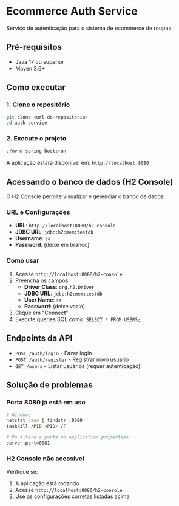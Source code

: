 # Ecommerce Auth Service

Serviço de autenticação para o sistema de ecommerce de roupas.

## Pré-requisitos

- Java 17 ou superior
- Maven 3.6+

## Como executar

### 1. Clone o repositório
```bash
git clone <url-do-repositorio>
cd auth-service
```

### 2. Execute o projeto
```bash
./mvnw spring-boot:run
```

A aplicação estará disponível em: `http://localhost:8080`

## Acessando o banco de dados (H2 Console)

O H2 Console permite visualizar e gerenciar o banco de dados.

### URL e Configurações
- **URL**: `http://localhost:8080/h2-console`
- **JDBC URL**: `jdbc:h2:mem:testdb`
- **Username**: `sa`
- **Password**: (deixe em branco)

### Como usar
1. Acesse `http://localhost:8080/h2-console`
2. Preencha os campos:
   - **Driver Class**: `org.h2.Driver`
   - **JDBC URL**: `jdbc:h2:mem:testdb`
   - **User Name**: `sa`
   - **Password**: (deixe vazio)
3. Clique em "Connect"
4. Execute queries SQL como: `SELECT * FROM USERS;`

## Endpoints da API

- `POST /auth/login` - Fazer login
- `POST /auth/register` - Registrar novo usuário
- `GET /users` - Listar usuários (requer autenticação)

## Solução de problemas

### Porta 8080 já está em uso
```bash
# Windows
netstat -ano | findstr :8080
taskkill /PID <PID> /F

# Ou altere a porta no application.properties:
server.port=8081
```

### H2 Console não acessível
Verifique se:
1. A aplicação está rodando
2. Acesse `http://localhost:8080/h2-console`
3. Use as configurações corretas listadas acima